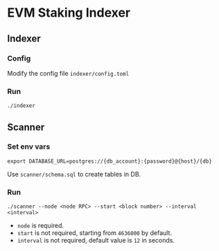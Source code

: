 # EVM Staking Indexer

## Indexer
### Config
Modify the config file `indexer/config.toml`
### Run
```
./indexer
```
## Scanner
### Set env vars
```
export DATABASE_URL=postgres://{db_account}:{password}@{host}/{db}
```
Use `scanner/schema.sql` to create tables in DB.
### Run
```
./scanner --node <node RPC> --start <block number> --interval <interval>
```
* `node` is required.
* `start` is not required, starting from `4636000` by default.
* `interval` is not required, default value is `12` in seconds.
